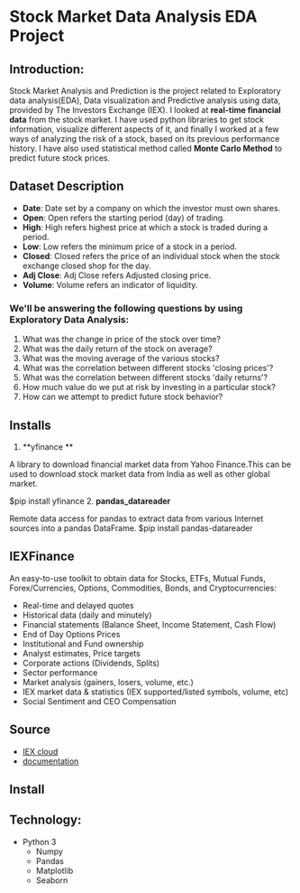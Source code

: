 
# Stock Market Data Analysis EDA Project

## Introduction:
Stock Market Analysis and Prediction is the project related to Exploratory data analysis(EDA), Data visualization and Predictive analysis using data, provided by The Investors Exchange (IEX). I looked at **real-time financial data** from the stock market. I have used python libraries to get stock information, visualize different aspects of it, and finally I worked at a few ways of analyzing the risk of a stock, based on its previous performance history. I have also used statistical method called **Monte Carlo Method** to predict future stock prices.


## Dataset Description
- **Date**: Date set by a company on which the investor must own shares.
- **Open**: Open refers the starting period (day) of trading.
- **High**: High refers highest price at which a stock is traded during a period.
- **Low**: Low refers the minimum price of a stock in a period.
- **Closed**: Closed refers the price of an individual stock when the stock exchange closed shop for the day.
- **Adj Close**: Adj Close refers Adjusted closing price.
- **Volume**: Volume refers an indicator of liquidity.

### We'll be answering the following questions by using Exploratory Data Analysis:

1. What was the change in price of the stock over time?
2. What was the daily return of the stock on average?
3. What was the moving average of the various stocks?
4. What was the correlation between different stocks 'closing prices'?
5. What was the correlation between different stocks 'daily returns'?
6. How much value do we put at risk by investing in a particular stock?
7. How can we attempt to predict future stock behavior?

## Installs
1. **yfinance **

A library to download financial market data from Yahoo Finance.This can be used to download stock market data from India as well as other global market.

$pip install yfinance
2. **pandas_datareader**

Remote data access for pandas to extract data from various Internet sources into a pandas DataFrame.
$pip install pandas-datareader

## IEXFinance
An easy-to-use toolkit to obtain data for Stocks, ETFs, Mutual Funds, Forex/Currencies, Options, Commodities, Bonds, and Cryptocurrencies:

- Real-time and delayed quotes
- Historical data (daily and minutely)
- Financial statements (Balance Sheet, Income Statement, Cash Flow)
- End of Day Options Prices
- Institutional and Fund ownership
- Analyst estimates, Price targets
- Corporate actions (Dividends, Splits)
- Sector performance
- Market analysis (gainers, losers, volume, etc.)
- IEX market data & statistics (IEX supported/listed symbols, volume, etc)
- Social Sentiment and CEO Compensation

## Source 
- [IEX cloud](https://iexcloud.io/)
- [documentation](https://iexcloud.io/docs/api/)


## Install
## Technology:
- Python 3
  - Numpy
  - Pandas
  - Matplotlib
  - Seaborn


